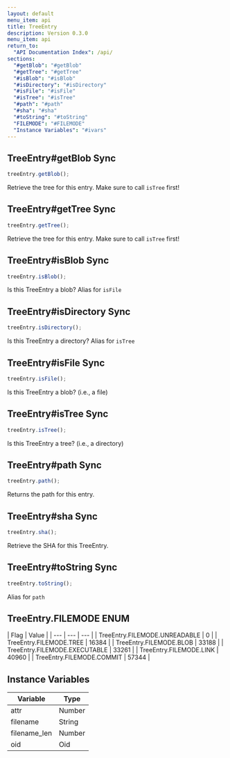 ```yaml
---
layout: default
menu_item: api
title: TreeEntry
description: Version 0.3.0
menu_item: api
return_to:
  "API Documentation Index": /api/
sections:
  "#getBlob": "#getBlob"
  "#getTree": "#getTree"
  "#isBlob": "#isBlob"
  "#isDirectory": "#isDirectory"
  "#isFile": "#isFile"
  "#isTree": "#isTree"
  "#path": "#path"
  "#sha": "#sha"
  "#toString": "#toString"
  "FILEMODE": "#FILEMODE"
  "Instance Variables": "#ivars"
---
```


## <a name="getBlob"></a><span>TreeEntry#</span>getBlob <span class="tags"><span class="sync">Sync</span></span>

```js
treeEntry.getBlob();
```

Retrieve the tree for this entry. Make sure to call `isTree` first!

## <a name="getTree"></a><span>TreeEntry#</span>getTree <span class="tags"><span class="sync">Sync</span></span>

```js
treeEntry.getTree();
```

Retrieve the tree for this entry. Make sure to call `isTree` first!

## <a name="isBlob"></a><span>TreeEntry#</span>isBlob <span class="tags"><span class="sync">Sync</span></span>

```js
treeEntry.isBlob();
```

Is this TreeEntry a blob? Alias for `isFile`

## <a name="isDirectory"></a><span>TreeEntry#</span>isDirectory <span class="tags"><span class="sync">Sync</span></span>

```js
treeEntry.isDirectory();
```

Is this TreeEntry a directory? Alias for `isTree`

## <a name="isFile"></a><span>TreeEntry#</span>isFile <span class="tags"><span class="sync">Sync</span></span>

```js
treeEntry.isFile();
```

Is this TreeEntry a blob? (i.e., a file)

## <a name="isTree"></a><span>TreeEntry#</span>isTree <span class="tags"><span class="sync">Sync</span></span>

```js
treeEntry.isTree();
```

Is this TreeEntry a tree? (i.e., a directory)

## <a name="path"></a><span>TreeEntry#</span>path <span class="tags"><span class="sync">Sync</span></span>

```js
treeEntry.path();
```

Returns the path for this entry.

## <a name="sha"></a><span>TreeEntry#</span>sha <span class="tags"><span class="sync">Sync</span></span>

```js
treeEntry.sha();
```

Retrieve the SHA for this TreeEntry.

## <a name="toString"></a><span>TreeEntry#</span>toString <span class="tags"><span class="sync">Sync</span></span>

```js
treeEntry.toString();
```

Alias for `path`

## <a name="FILEMODE"></a><span>TreeEntry.</span>FILEMODE <span class="tags"><span class="enum">ENUM</span></span>

| Flag | Value |
| --- | --- | --- |
| <span>TreeEntry.FILEMODE.</span>UNREADABLE | 0 |
| <span>TreeEntry.FILEMODE.</span>TREE | 16384 |
| <span>TreeEntry.FILEMODE.</span>BLOB | 33188 |
| <span>TreeEntry.FILEMODE.</span>EXECUTABLE | 33261 |
| <span>TreeEntry.FILEMODE.</span>LINK | 40960 |
| <span>TreeEntry.FILEMODE.</span>COMMIT | 57344 |

## <a name="ivars"></a>Instance Variables

| Variable | Type |
| --- | --- |
| <a name="attr"></a>attr | Number |
| <a name="filename"></a>filename | String |
| <a name="filename_len"></a>filename_len | Number |
| <a name="oid"></a>oid | Oid |

